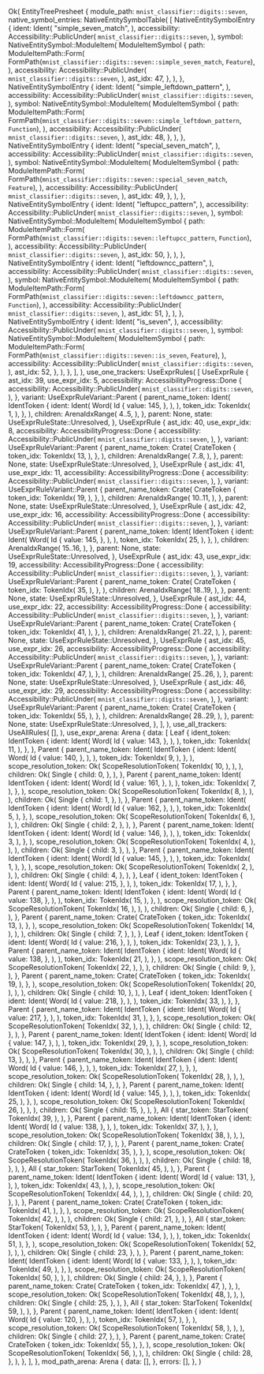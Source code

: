 Ok(
    EntityTreePresheet {
        module_path: `mnist_classifier::digits::seven`,
        native_symbol_entries: NativeEntitySymbolTable(
            [
                NativeEntitySymbolEntry {
                    ident: Ident(
                        "simple_seven_match",
                    ),
                    accessibility: Accessibility::PublicUnder(
                        `mnist_classifier::digits::seven`,
                    ),
                    symbol: NativeEntitySymbol::ModuleItem(
                        ModuleItemSymbol {
                            path: ModuleItemPath::Form(
                                FormPath(`mnist_classifier::digits::seven::simple_seven_match`, `Feature`),
                            ),
                            accessibility: Accessibility::PublicUnder(
                                `mnist_classifier::digits::seven`,
                            ),
                            ast_idx: 47,
                        },
                    ),
                },
                NativeEntitySymbolEntry {
                    ident: Ident(
                        "simple_leftdown_pattern",
                    ),
                    accessibility: Accessibility::PublicUnder(
                        `mnist_classifier::digits::seven`,
                    ),
                    symbol: NativeEntitySymbol::ModuleItem(
                        ModuleItemSymbol {
                            path: ModuleItemPath::Form(
                                FormPath(`mnist_classifier::digits::seven::simple_leftdown_pattern`, `Function`),
                            ),
                            accessibility: Accessibility::PublicUnder(
                                `mnist_classifier::digits::seven`,
                            ),
                            ast_idx: 48,
                        },
                    ),
                },
                NativeEntitySymbolEntry {
                    ident: Ident(
                        "special_seven_match",
                    ),
                    accessibility: Accessibility::PublicUnder(
                        `mnist_classifier::digits::seven`,
                    ),
                    symbol: NativeEntitySymbol::ModuleItem(
                        ModuleItemSymbol {
                            path: ModuleItemPath::Form(
                                FormPath(`mnist_classifier::digits::seven::special_seven_match`, `Feature`),
                            ),
                            accessibility: Accessibility::PublicUnder(
                                `mnist_classifier::digits::seven`,
                            ),
                            ast_idx: 49,
                        },
                    ),
                },
                NativeEntitySymbolEntry {
                    ident: Ident(
                        "leftupcc_pattern",
                    ),
                    accessibility: Accessibility::PublicUnder(
                        `mnist_classifier::digits::seven`,
                    ),
                    symbol: NativeEntitySymbol::ModuleItem(
                        ModuleItemSymbol {
                            path: ModuleItemPath::Form(
                                FormPath(`mnist_classifier::digits::seven::leftupcc_pattern`, `Function`),
                            ),
                            accessibility: Accessibility::PublicUnder(
                                `mnist_classifier::digits::seven`,
                            ),
                            ast_idx: 50,
                        },
                    ),
                },
                NativeEntitySymbolEntry {
                    ident: Ident(
                        "leftdowncc_pattern",
                    ),
                    accessibility: Accessibility::PublicUnder(
                        `mnist_classifier::digits::seven`,
                    ),
                    symbol: NativeEntitySymbol::ModuleItem(
                        ModuleItemSymbol {
                            path: ModuleItemPath::Form(
                                FormPath(`mnist_classifier::digits::seven::leftdowncc_pattern`, `Function`),
                            ),
                            accessibility: Accessibility::PublicUnder(
                                `mnist_classifier::digits::seven`,
                            ),
                            ast_idx: 51,
                        },
                    ),
                },
                NativeEntitySymbolEntry {
                    ident: Ident(
                        "is_seven",
                    ),
                    accessibility: Accessibility::PublicUnder(
                        `mnist_classifier::digits::seven`,
                    ),
                    symbol: NativeEntitySymbol::ModuleItem(
                        ModuleItemSymbol {
                            path: ModuleItemPath::Form(
                                FormPath(`mnist_classifier::digits::seven::is_seven`, `Feature`),
                            ),
                            accessibility: Accessibility::PublicUnder(
                                `mnist_classifier::digits::seven`,
                            ),
                            ast_idx: 52,
                        },
                    ),
                },
            ],
        ),
        use_one_trackers: UseExprRules(
            [
                UseExprRule {
                    ast_idx: 39,
                    use_expr_idx: 5,
                    accessibility: AccessibilityProgress::Done {
                        accessibility: Accessibility::PublicUnder(
                            `mnist_classifier::digits::seven`,
                        ),
                    },
                    variant: UseExprRuleVariant::Parent {
                        parent_name_token: Ident(
                            IdentToken {
                                ident: Ident(
                                    Word(
                                        Id {
                                            value: 145,
                                        },
                                    ),
                                ),
                                token_idx: TokenIdx(
                                    1,
                                ),
                            },
                        ),
                        children: ArenaIdxRange(
                            4..5,
                        ),
                    },
                    parent: None,
                    state: UseExprRuleState::Unresolved,
                },
                UseExprRule {
                    ast_idx: 40,
                    use_expr_idx: 8,
                    accessibility: AccessibilityProgress::Done {
                        accessibility: Accessibility::PublicUnder(
                            `mnist_classifier::digits::seven`,
                        ),
                    },
                    variant: UseExprRuleVariant::Parent {
                        parent_name_token: Crate(
                            CrateToken {
                                token_idx: TokenIdx(
                                    13,
                                ),
                            },
                        ),
                        children: ArenaIdxRange(
                            7..8,
                        ),
                    },
                    parent: None,
                    state: UseExprRuleState::Unresolved,
                },
                UseExprRule {
                    ast_idx: 41,
                    use_expr_idx: 11,
                    accessibility: AccessibilityProgress::Done {
                        accessibility: Accessibility::PublicUnder(
                            `mnist_classifier::digits::seven`,
                        ),
                    },
                    variant: UseExprRuleVariant::Parent {
                        parent_name_token: Crate(
                            CrateToken {
                                token_idx: TokenIdx(
                                    19,
                                ),
                            },
                        ),
                        children: ArenaIdxRange(
                            10..11,
                        ),
                    },
                    parent: None,
                    state: UseExprRuleState::Unresolved,
                },
                UseExprRule {
                    ast_idx: 42,
                    use_expr_idx: 16,
                    accessibility: AccessibilityProgress::Done {
                        accessibility: Accessibility::PublicUnder(
                            `mnist_classifier::digits::seven`,
                        ),
                    },
                    variant: UseExprRuleVariant::Parent {
                        parent_name_token: Ident(
                            IdentToken {
                                ident: Ident(
                                    Word(
                                        Id {
                                            value: 145,
                                        },
                                    ),
                                ),
                                token_idx: TokenIdx(
                                    25,
                                ),
                            },
                        ),
                        children: ArenaIdxRange(
                            15..16,
                        ),
                    },
                    parent: None,
                    state: UseExprRuleState::Unresolved,
                },
                UseExprRule {
                    ast_idx: 43,
                    use_expr_idx: 19,
                    accessibility: AccessibilityProgress::Done {
                        accessibility: Accessibility::PublicUnder(
                            `mnist_classifier::digits::seven`,
                        ),
                    },
                    variant: UseExprRuleVariant::Parent {
                        parent_name_token: Crate(
                            CrateToken {
                                token_idx: TokenIdx(
                                    35,
                                ),
                            },
                        ),
                        children: ArenaIdxRange(
                            18..19,
                        ),
                    },
                    parent: None,
                    state: UseExprRuleState::Unresolved,
                },
                UseExprRule {
                    ast_idx: 44,
                    use_expr_idx: 22,
                    accessibility: AccessibilityProgress::Done {
                        accessibility: Accessibility::PublicUnder(
                            `mnist_classifier::digits::seven`,
                        ),
                    },
                    variant: UseExprRuleVariant::Parent {
                        parent_name_token: Crate(
                            CrateToken {
                                token_idx: TokenIdx(
                                    41,
                                ),
                            },
                        ),
                        children: ArenaIdxRange(
                            21..22,
                        ),
                    },
                    parent: None,
                    state: UseExprRuleState::Unresolved,
                },
                UseExprRule {
                    ast_idx: 45,
                    use_expr_idx: 26,
                    accessibility: AccessibilityProgress::Done {
                        accessibility: Accessibility::PublicUnder(
                            `mnist_classifier::digits::seven`,
                        ),
                    },
                    variant: UseExprRuleVariant::Parent {
                        parent_name_token: Crate(
                            CrateToken {
                                token_idx: TokenIdx(
                                    47,
                                ),
                            },
                        ),
                        children: ArenaIdxRange(
                            25..26,
                        ),
                    },
                    parent: None,
                    state: UseExprRuleState::Unresolved,
                },
                UseExprRule {
                    ast_idx: 46,
                    use_expr_idx: 29,
                    accessibility: AccessibilityProgress::Done {
                        accessibility: Accessibility::PublicUnder(
                            `mnist_classifier::digits::seven`,
                        ),
                    },
                    variant: UseExprRuleVariant::Parent {
                        parent_name_token: Crate(
                            CrateToken {
                                token_idx: TokenIdx(
                                    55,
                                ),
                            },
                        ),
                        children: ArenaIdxRange(
                            28..29,
                        ),
                    },
                    parent: None,
                    state: UseExprRuleState::Unresolved,
                },
            ],
        ),
        use_all_trackers: UseAllRules(
            [],
        ),
        use_expr_arena: Arena {
            data: [
                Leaf {
                    ident_token: IdentToken {
                        ident: Ident(
                            Word(
                                Id {
                                    value: 143,
                                },
                            ),
                        ),
                        token_idx: TokenIdx(
                            11,
                        ),
                    },
                },
                Parent {
                    parent_name_token: Ident(
                        IdentToken {
                            ident: Ident(
                                Word(
                                    Id {
                                        value: 140,
                                    },
                                ),
                            ),
                            token_idx: TokenIdx(
                                9,
                            ),
                        },
                    ),
                    scope_resolution_token: Ok(
                        ScopeResolutionToken(
                            TokenIdx(
                                10,
                            ),
                        ),
                    ),
                    children: Ok(
                        Single {
                            child: 0,
                        },
                    ),
                },
                Parent {
                    parent_name_token: Ident(
                        IdentToken {
                            ident: Ident(
                                Word(
                                    Id {
                                        value: 161,
                                    },
                                ),
                            ),
                            token_idx: TokenIdx(
                                7,
                            ),
                        },
                    ),
                    scope_resolution_token: Ok(
                        ScopeResolutionToken(
                            TokenIdx(
                                8,
                            ),
                        ),
                    ),
                    children: Ok(
                        Single {
                            child: 1,
                        },
                    ),
                },
                Parent {
                    parent_name_token: Ident(
                        IdentToken {
                            ident: Ident(
                                Word(
                                    Id {
                                        value: 162,
                                    },
                                ),
                            ),
                            token_idx: TokenIdx(
                                5,
                            ),
                        },
                    ),
                    scope_resolution_token: Ok(
                        ScopeResolutionToken(
                            TokenIdx(
                                6,
                            ),
                        ),
                    ),
                    children: Ok(
                        Single {
                            child: 2,
                        },
                    ),
                },
                Parent {
                    parent_name_token: Ident(
                        IdentToken {
                            ident: Ident(
                                Word(
                                    Id {
                                        value: 146,
                                    },
                                ),
                            ),
                            token_idx: TokenIdx(
                                3,
                            ),
                        },
                    ),
                    scope_resolution_token: Ok(
                        ScopeResolutionToken(
                            TokenIdx(
                                4,
                            ),
                        ),
                    ),
                    children: Ok(
                        Single {
                            child: 3,
                        },
                    ),
                },
                Parent {
                    parent_name_token: Ident(
                        IdentToken {
                            ident: Ident(
                                Word(
                                    Id {
                                        value: 145,
                                    },
                                ),
                            ),
                            token_idx: TokenIdx(
                                1,
                            ),
                        },
                    ),
                    scope_resolution_token: Ok(
                        ScopeResolutionToken(
                            TokenIdx(
                                2,
                            ),
                        ),
                    ),
                    children: Ok(
                        Single {
                            child: 4,
                        },
                    ),
                },
                Leaf {
                    ident_token: IdentToken {
                        ident: Ident(
                            Word(
                                Id {
                                    value: 215,
                                },
                            ),
                        ),
                        token_idx: TokenIdx(
                            17,
                        ),
                    },
                },
                Parent {
                    parent_name_token: Ident(
                        IdentToken {
                            ident: Ident(
                                Word(
                                    Id {
                                        value: 138,
                                    },
                                ),
                            ),
                            token_idx: TokenIdx(
                                15,
                            ),
                        },
                    ),
                    scope_resolution_token: Ok(
                        ScopeResolutionToken(
                            TokenIdx(
                                16,
                            ),
                        ),
                    ),
                    children: Ok(
                        Single {
                            child: 6,
                        },
                    ),
                },
                Parent {
                    parent_name_token: Crate(
                        CrateToken {
                            token_idx: TokenIdx(
                                13,
                            ),
                        },
                    ),
                    scope_resolution_token: Ok(
                        ScopeResolutionToken(
                            TokenIdx(
                                14,
                            ),
                        ),
                    ),
                    children: Ok(
                        Single {
                            child: 7,
                        },
                    ),
                },
                Leaf {
                    ident_token: IdentToken {
                        ident: Ident(
                            Word(
                                Id {
                                    value: 216,
                                },
                            ),
                        ),
                        token_idx: TokenIdx(
                            23,
                        ),
                    },
                },
                Parent {
                    parent_name_token: Ident(
                        IdentToken {
                            ident: Ident(
                                Word(
                                    Id {
                                        value: 138,
                                    },
                                ),
                            ),
                            token_idx: TokenIdx(
                                21,
                            ),
                        },
                    ),
                    scope_resolution_token: Ok(
                        ScopeResolutionToken(
                            TokenIdx(
                                22,
                            ),
                        ),
                    ),
                    children: Ok(
                        Single {
                            child: 9,
                        },
                    ),
                },
                Parent {
                    parent_name_token: Crate(
                        CrateToken {
                            token_idx: TokenIdx(
                                19,
                            ),
                        },
                    ),
                    scope_resolution_token: Ok(
                        ScopeResolutionToken(
                            TokenIdx(
                                20,
                            ),
                        ),
                    ),
                    children: Ok(
                        Single {
                            child: 10,
                        },
                    ),
                },
                Leaf {
                    ident_token: IdentToken {
                        ident: Ident(
                            Word(
                                Id {
                                    value: 218,
                                },
                            ),
                        ),
                        token_idx: TokenIdx(
                            33,
                        ),
                    },
                },
                Parent {
                    parent_name_token: Ident(
                        IdentToken {
                            ident: Ident(
                                Word(
                                    Id {
                                        value: 217,
                                    },
                                ),
                            ),
                            token_idx: TokenIdx(
                                31,
                            ),
                        },
                    ),
                    scope_resolution_token: Ok(
                        ScopeResolutionToken(
                            TokenIdx(
                                32,
                            ),
                        ),
                    ),
                    children: Ok(
                        Single {
                            child: 12,
                        },
                    ),
                },
                Parent {
                    parent_name_token: Ident(
                        IdentToken {
                            ident: Ident(
                                Word(
                                    Id {
                                        value: 147,
                                    },
                                ),
                            ),
                            token_idx: TokenIdx(
                                29,
                            ),
                        },
                    ),
                    scope_resolution_token: Ok(
                        ScopeResolutionToken(
                            TokenIdx(
                                30,
                            ),
                        ),
                    ),
                    children: Ok(
                        Single {
                            child: 13,
                        },
                    ),
                },
                Parent {
                    parent_name_token: Ident(
                        IdentToken {
                            ident: Ident(
                                Word(
                                    Id {
                                        value: 146,
                                    },
                                ),
                            ),
                            token_idx: TokenIdx(
                                27,
                            ),
                        },
                    ),
                    scope_resolution_token: Ok(
                        ScopeResolutionToken(
                            TokenIdx(
                                28,
                            ),
                        ),
                    ),
                    children: Ok(
                        Single {
                            child: 14,
                        },
                    ),
                },
                Parent {
                    parent_name_token: Ident(
                        IdentToken {
                            ident: Ident(
                                Word(
                                    Id {
                                        value: 145,
                                    },
                                ),
                            ),
                            token_idx: TokenIdx(
                                25,
                            ),
                        },
                    ),
                    scope_resolution_token: Ok(
                        ScopeResolutionToken(
                            TokenIdx(
                                26,
                            ),
                        ),
                    ),
                    children: Ok(
                        Single {
                            child: 15,
                        },
                    ),
                },
                All {
                    star_token: StarToken(
                        TokenIdx(
                            39,
                        ),
                    ),
                },
                Parent {
                    parent_name_token: Ident(
                        IdentToken {
                            ident: Ident(
                                Word(
                                    Id {
                                        value: 138,
                                    },
                                ),
                            ),
                            token_idx: TokenIdx(
                                37,
                            ),
                        },
                    ),
                    scope_resolution_token: Ok(
                        ScopeResolutionToken(
                            TokenIdx(
                                38,
                            ),
                        ),
                    ),
                    children: Ok(
                        Single {
                            child: 17,
                        },
                    ),
                },
                Parent {
                    parent_name_token: Crate(
                        CrateToken {
                            token_idx: TokenIdx(
                                35,
                            ),
                        },
                    ),
                    scope_resolution_token: Ok(
                        ScopeResolutionToken(
                            TokenIdx(
                                36,
                            ),
                        ),
                    ),
                    children: Ok(
                        Single {
                            child: 18,
                        },
                    ),
                },
                All {
                    star_token: StarToken(
                        TokenIdx(
                            45,
                        ),
                    ),
                },
                Parent {
                    parent_name_token: Ident(
                        IdentToken {
                            ident: Ident(
                                Word(
                                    Id {
                                        value: 131,
                                    },
                                ),
                            ),
                            token_idx: TokenIdx(
                                43,
                            ),
                        },
                    ),
                    scope_resolution_token: Ok(
                        ScopeResolutionToken(
                            TokenIdx(
                                44,
                            ),
                        ),
                    ),
                    children: Ok(
                        Single {
                            child: 20,
                        },
                    ),
                },
                Parent {
                    parent_name_token: Crate(
                        CrateToken {
                            token_idx: TokenIdx(
                                41,
                            ),
                        },
                    ),
                    scope_resolution_token: Ok(
                        ScopeResolutionToken(
                            TokenIdx(
                                42,
                            ),
                        ),
                    ),
                    children: Ok(
                        Single {
                            child: 21,
                        },
                    ),
                },
                All {
                    star_token: StarToken(
                        TokenIdx(
                            53,
                        ),
                    ),
                },
                Parent {
                    parent_name_token: Ident(
                        IdentToken {
                            ident: Ident(
                                Word(
                                    Id {
                                        value: 134,
                                    },
                                ),
                            ),
                            token_idx: TokenIdx(
                                51,
                            ),
                        },
                    ),
                    scope_resolution_token: Ok(
                        ScopeResolutionToken(
                            TokenIdx(
                                52,
                            ),
                        ),
                    ),
                    children: Ok(
                        Single {
                            child: 23,
                        },
                    ),
                },
                Parent {
                    parent_name_token: Ident(
                        IdentToken {
                            ident: Ident(
                                Word(
                                    Id {
                                        value: 133,
                                    },
                                ),
                            ),
                            token_idx: TokenIdx(
                                49,
                            ),
                        },
                    ),
                    scope_resolution_token: Ok(
                        ScopeResolutionToken(
                            TokenIdx(
                                50,
                            ),
                        ),
                    ),
                    children: Ok(
                        Single {
                            child: 24,
                        },
                    ),
                },
                Parent {
                    parent_name_token: Crate(
                        CrateToken {
                            token_idx: TokenIdx(
                                47,
                            ),
                        },
                    ),
                    scope_resolution_token: Ok(
                        ScopeResolutionToken(
                            TokenIdx(
                                48,
                            ),
                        ),
                    ),
                    children: Ok(
                        Single {
                            child: 25,
                        },
                    ),
                },
                All {
                    star_token: StarToken(
                        TokenIdx(
                            59,
                        ),
                    ),
                },
                Parent {
                    parent_name_token: Ident(
                        IdentToken {
                            ident: Ident(
                                Word(
                                    Id {
                                        value: 120,
                                    },
                                ),
                            ),
                            token_idx: TokenIdx(
                                57,
                            ),
                        },
                    ),
                    scope_resolution_token: Ok(
                        ScopeResolutionToken(
                            TokenIdx(
                                58,
                            ),
                        ),
                    ),
                    children: Ok(
                        Single {
                            child: 27,
                        },
                    ),
                },
                Parent {
                    parent_name_token: Crate(
                        CrateToken {
                            token_idx: TokenIdx(
                                55,
                            ),
                        },
                    ),
                    scope_resolution_token: Ok(
                        ScopeResolutionToken(
                            TokenIdx(
                                56,
                            ),
                        ),
                    ),
                    children: Ok(
                        Single {
                            child: 28,
                        },
                    ),
                },
            ],
        },
        mod_path_arena: Arena {
            data: [],
        },
        errors: [],
    },
)